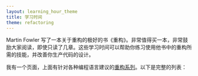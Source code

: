 ```yaml
---
layout: learning_hour_theme
title: 学习时间
theme: refactoring
---
```


Martin Fowler 写了一本关于重构的极好的书《重构》。非常值得买一本，非常鼓励大家阅读，即使只读了几章。这些学习时间可以帮助你练习使用他书中的重构所需的技能，并改善你生产代码的设计。

我有一个页面，上面有针对各种编程语言建议的[重构系列](series/refactoring.html)。以下是完整的列表：
